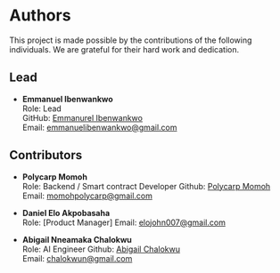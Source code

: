 # Authors
This project is made possible by the contributions of the following individuals. We are grateful for their hard work and dedication.

## Lead

- **Emmanuel Ibenwankwo**  
  Role:  Lead  
  GitHub: [Emmanurel Ibenwankwo](https://github.com/Emmaibe)  
  Email: [emmanuelibenwankwo@gmail.com](mailto:emmanuelibenwankwo@gmail.com)

## Contributors

- **Polycarp Momoh**  
  Role: Backend / Smart contract Developer
  Github: [Polycarp Momoh](https://github.com/yourmercury)  
  Email: [momohpolycarp@gmail.com](mailto:momohpolycarp@gmail.com)


- **Daniel Elo Akpobasaha**  
  Role: [Product Manager]
  Email: [elojohn007@gmail.com](mailto:elojohn007@gmail.com)


- **Abigail Nneamaka Chalokwu**  
  Role: AI Engineer
  Github: [Abigail Chalokwu](https://github.com/abigailsleek)  
  Email: [chalokwun@gmail.com](mailto:chalokwun@gmail.com)